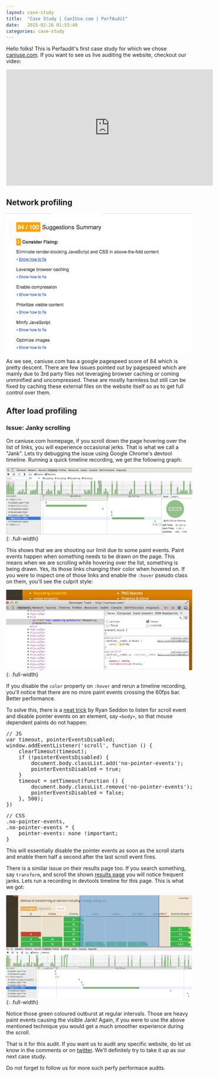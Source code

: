 ```yaml
---
layout: case-study
title:  "Case Study | CanIUse.com | PerfAudit"
date:   2015-02-26 01:55:40
categories: case-study
---
```


Hello folks! This is Perfaudit's first case study for which we chose [caniuse.com](http://caniuse.com/). If you want to see us live auditing the website, checkout our video:

<iframe width="560" height="315" src="http://www.youtube.com/embed/VyHKIMORH_k" frameborder="0" allowfullscreen=""></iframe>

## Network profiling

![Google pagespeed issues](/images/2015/03/caniuse-pagespeed.png)

As we see, caniuse.com has a google pagespeed score of 84 which is pretty descent. There are few issues pointed out by pagespeed which are mainly due to 3rd party files not leveraging browser caching or coming unminified and uncompressed. These are mostly harmless but still can be fixed by caching these external files on the website itself so as to get full control over them.

## After load profiling

### Issue: Janky scrolling

On caniuse.com homepage, if you scroll down the page hovering over the list of links, you will experience occasional jerks. That is what we call a "Jank". Lets try debugging the issue using Google Chrome's devtool timeline. Running a quick timeline recording, we get the
following graph:

![Paint janks](/images/2015/03/caniuse-paint-janks.png){: .full-width}

This shows that we are shooting our limit due to some paint events. Paint events happen when something needs to be drawn on the page. This means when we are scrolling while hovering over the list, something is being drawn. Yes, its those links changing their color when hovered on. If you were to inspect one of those links and enable the `:hover` pseudo class on them, you'll see the culprit style:

![Jank causing CSS](/images/2015/03/caniuse-jank-causing-css.png){: .full-width}

If you disable the `color` property on `:hover` and rerun a timeline recording, you'll notice that there are no more paint events crossing the 60fps bar. Better performance.

To solve this, there is a [neat trick](http://www.thecssninja.com/css/pointer-events-60fps) by Ryan Seddon to listen for scroll event and disable pointer events on an element, say `<body>`, so that mouse dependent paints do not happen:

<pre class="prettyprint">
// JS
var timeout, pointerEventsDisabled;
window.addEventListener('scroll', function () {
	clearTimeout(timeout);
	if (!pointerEventsDisabled) {
		document.body.classList.add('no-pointer-events');
		pointerEventsDisabled = true;
	}
	timeout = setTimeout(function () {
		document.body.classList.remove('no-pointer-events');
		pointerEventsDisabled = false;
	}, 500);
})
</pre>


<pre class="prettyprint">
// CSS
.no-pointer-events,
.no-pointer-events * {
	pointer-events: none !important;
}
</pre>


This will essentially disable the pointer events as soon as the scroll starts and enable them half a second after the last scroll event fires.

There is a similar issue on their results page too. If you search something, say `transform`, and scroll the shown [results page](http://caniuse.com/#search=transform) you will notice frequent janks. Lets run a recording in devtools timeline for this page. This is what we got:

![Result page timeline](/images/2015/03/caniuse-result-page-timeline.png){: .full-width}

Notice those green coloured outburst at regular intervals. Those are heavy paint events causing the visible Jank! Again, if you were to use the above mentioned technique you would get a much smoother experience during the scroll.

That is it for this audit. If you want us to audit any specific website, do let us know in the comments or on [twitter](https://twitter.com/perfaudit). We'll definitely try to take it up as our next case study.

Do not forget to follow us for more such perfy performace audits.